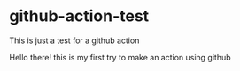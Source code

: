# github-action-test
This is just a test for a github action

Hello there! this is my first try to make an action using github
